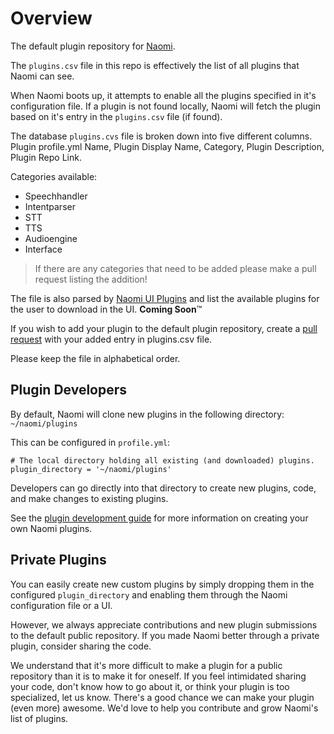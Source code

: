 # Overview

The default plugin repository for [Naomi](https://github.com/naomiproject/naomi).

The `plugins.csv` file in this repo is effectively the list of all plugins that Naomi can see.

When Naomi boots up, it attempts to enable all the plugins specified in it's configuration file.
If a plugin is not found locally, Naomi will fetch the plugin based on it's entry in the `plugins.csv` file (if found).

The database `plugins.cvs` file is broken down into five different columns. Plugin profile.yml Name, Plugin Display Name, Category, Plugin Description, Plugin Repo Link.

Categories available:

* Speechhandler
* Intentparser
* STT
* TTS
* Audioengine
* Interface

> If there are any categories that need to be added please make a pull request listing the addition!

The file is also parsed by [Naomi UI Plugins](https://github.com/naomiproject/) and list the available plugins for the user to download in the UI. **Coming Soon**:tm:

If you wish to add your plugin to the default plugin repository, create a [pull request](https://github.com/naomiproject/naomi-plugins/compare) with your added entry in plugins.csv file.

Please keep the file in alphabetical order.

## Plugin Developers

By default, Naomi will clone new plugins in the following directory: `~/naomi/plugins`

This can be configured in `profile.yml`:

    # The local directory holding all existing (and downloaded) plugins.
    plugin_directory = '~/naomi/plugins'

Developers can go directly into that directory to create new plugins, code, and make changes to existing plugins.

See the [plugin development guide](https://projectnaomi.com/docs/plugins/development) for more information on creating your own Naomi plugins.

## Private Plugins

You can easily create new custom plugins by simply dropping them in the configured `plugin_directory` and enabling them through the Naomi configuration file or a UI.

However, we always appreciate contributions and new plugin submissions to the default public repository. If you made Naomi better through a private plugin, consider sharing the code.

We understand that it's more difficult to make a plugin for a public repository than it is to make it for oneself. If you feel intimidated sharing your code, don't know how to go about it, or think your plugin is too specialized, let us know. There's a good chance we can make your plugin (even more) awesome. We'd love to help you contribute and grow Naomi's list of plugins.
